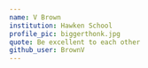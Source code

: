 ```yaml
---
name: V Brown
institution: Hawken School
profile_pic: biggerthonk.jpg
quote: Be excellent to each other 
github_user: BrownV
---
```

